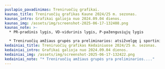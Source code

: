```yaml
---
puslapio_pavadinimas: Treniruočių grafikai.
kaunas_title: Treniruočių grafikas Kaune 2024/25 m. sezonas.
kaunas_intro: Grafikai galioja nuo 2024.09.04 dienos.
kaunas_img: /assets/img/screenshot-2025-06-17-132408.png
kaunas_note: >-
  * PR-pradinis lygis, VD-vidurinis lygis, P-pažengusiųjų lygis

  * Treniruočių amžiaus grupės yra preliminarios: atsižvelgę į sportininko fizinį ir techninį pasiruošimą treneriai rekomenduoja tinkamiausią grupę
kedainiai_title: Treniruočių grafikas Kėdainiuose 2024/25 m. sezonas.
kedainiai_intro: Grafikai galioja nuo 2024.09.04 dienos.
kedainiai_img: /assets/img/screenshot-2025-06-17-132422.png
kedainiai_note: "* Treniruočių amžiaus grupės yra preliminarios...."
---
```

